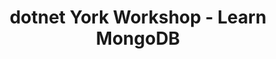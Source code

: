 ---
layout: event
title: dotnet York Workshop - Learn MongoDB
description: A hands on workshop learning MongoDB
img: main.jpg
talk-title: Learn MongoDB
talk-description: |
    A hands on workshop learning MongoDB, this session had a short overview talk on MongoDB then it was hands on!
links:
  - https://www.meetup.com/dotnetYork/events/260847232/
  - https://dotnetyork.co.uk/
---
